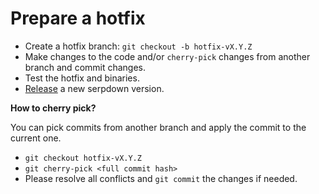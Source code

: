 # Prepare a hotfix

- Create a hotfix branch: `git checkout -b hotfix-vX.Y.Z`
- Make changes to the code and/or `cherry-pick` changes from another branch and commit changes.
- Test the hotfix and binaries.
- [Release](RELEASE.md) a new serpdown version.

**How to cherry pick?**

You can pick commits from another branch and apply the commit to the current one.

- `git checkout hotfix-vX.Y.Z`
- `git cherry-pick <full commit hash>`
- Please resolve all conflicts and `git commit` the changes if needed.
